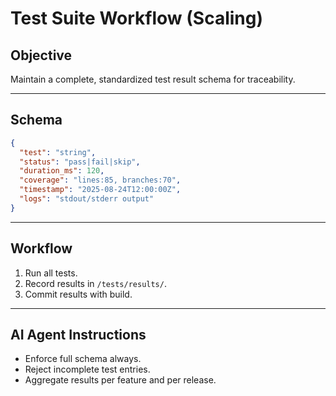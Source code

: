 # Test Suite Workflow (Scaling)

## Objective
Maintain a complete, standardized test result schema for traceability.  

---

## Schema
```json
{
  "test": "string",
  "status": "pass|fail|skip",
  "duration_ms": 120,
  "coverage": "lines:85, branches:70",
  "timestamp": "2025-08-24T12:00:00Z",
  "logs": "stdout/stderr output"
}
```

---

## Workflow
1. Run all tests.  
2. Record results in `/tests/results/`.  
3. Commit results with build.  

---

## AI Agent Instructions
- Enforce full schema always.  
- Reject incomplete test entries.  
- Aggregate results per feature and per release.  

